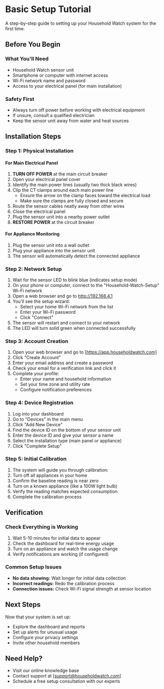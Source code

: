 
# Basic Setup Tutorial
A step-by-step guide to setting up your Household Watch system for the first time.

## Before You Begin
### What You'll Need
- Household Watch sensor unit
- Smartphone or computer with internet access
- Wi-Fi network name and password
- Access to your electrical panel (for main installation)

### Safety First
- Always turn off power before working with electrical equipment
- If unsure, consult a qualified electrician
- Keep the sensor unit away from water and heat sources

## Installation Steps
### Step 1: Physical Installation
#### For Main Electrical Panel
1. **TURN OFF POWER** at the main circuit breaker
2. Open your electrical panel cover
3. Identify the main power lines (usually two thick black wires)
4. Clip the CT clamps around each main power line
   - Ensure the arrow on the clamp faces toward the electrical load
   - Make sure the clamps are fully closed and secure
5. Route the sensor cables neatly away from other wires
6. Close the electrical panel
7. Plug the sensor unit into a nearby power outlet
8. **RESTORE POWER** at the circuit breaker

#### For Appliance Monitoring
1. Plug the sensor unit into a wall outlet
2. Plug your appliance into the sensor unit
3. The sensor will automatically detect the connected appliance

### Step 2: Network Setup
1. Wait for the sensor LED to blink blue (indicates setup mode)
2. On your phone or computer, connect to the "Household-Watch-Setup" Wi-Fi network
3. Open a web browser and go to http://192.168.4.1
4. You'll see the setup wizard:
   - Select your home Wi-Fi network from the list
   - Enter your Wi-Fi password
   - Click "Connect"
5. The sensor will restart and connect to your network
6. The LED will turn solid green when connected successfully

### Step 3: Account Creation
1. Open your web browser and go to [https://app.householdwatch.com]
2. Click "Create Account"
3. Enter your email address and create a password
4. Check your email for a verification link and click it
5. Complete your profile:
   - Enter your name and household information
   - Set your time zone and utility rate
   - Configure notification preferences

### Step 4: Device Registration
1. Log into your dashboard
2. Go to "Devices" in the main menu
3. Click "Add New Device"
4. Find the device ID on the bottom of your sensor unit
5. Enter the device ID and give your sensor a name
6. Select the installation type (main panel or appliance)
7. Click "Complete Setup"

### Step 5: Initial Calibration
1. The system will guide you through calibration:
2. Turn off all appliances in your home
3. Confirm the baseline reading is near zero
4. Turn on a known appliance (like a 100W light bulb)
5. Verify the reading matches expected consumption
6. Complete the calibration process

## Verification
### Check Everything is Working
1. Wait 5-10 minutes for initial data to appear
2. Check the dashboard for real-time energy usage
3. Turn on an appliance and watch the usage change
4. Verify notifications are working (if configured)

### Common Setup Issues
- **No data showing:** Wait longer for initial data collection
- **Incorrect readings:** Redo the calibration process
- **Connection issues:** Check Wi-Fi signal strength at sensor location

## Next Steps
Now that your system is set up:
- Explore the dashboard and reports
- Set up alerts for unusual usage
- Configure your privacy settings
- Invite other household members

## Need Help?
- Visit our online knowledge base
- Contact support at [support@householdwatch.com]
- Schedule a free setup consultation with our experts